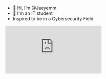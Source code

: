 - 👋 Hi, I’m @Jaeyemm
- 💯 I'm an IT student
- Inspired to be in a Cybersecurity Field
<!---
Jaeyemm/Jaeyemm is a ✨ special ✨ repository because its `README.md` (this file) appears on your GitHub profile.
You can click the Preview link to take a look at your changes.
--->
<iframe src="https://tryhackme.com/api/v2/badges/public-profile?userPublicId=3234878" style='border:none;'></iframe>
